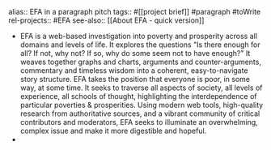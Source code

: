 alias:: EFA in a paragraph pitch
tags:: #[[project brief]] #paragraph #toWrite 
rel-projects:: #EFA
see-also:: [[About EFA - quick version]]

- EFA is a web-based investigation into poverty and prosperity across all domains and levels of life. It explores the questions "Is there enough for all? If not, why not? If so, why do some seem not to have enough?" It weaves together graphs and charts, arguments and counter-arguments, commentary and timeless wisdom into a coherent, easy-to-navigate story structure. EFA takes the position that everyone is poor, in some way, at some time. It seeks to traverse all aspects of society, all levels of experience, all schools of thought, highlighting the interdependence of particular poverties & prosperities.  Using modern web tools, high-quality research from authoritative sources, and a vibrant community of critical contributors and moderators, EFA seeks to illuminate an overwhelming, complex issue and make it more digestible and hopeful.
-